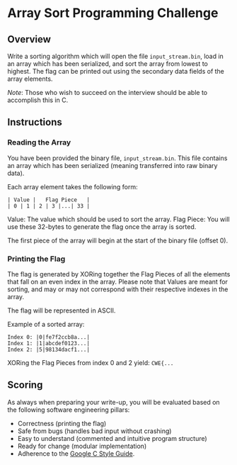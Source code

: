 # Array Sort Programming Challenge

## Overview

Write a sorting algorithm which will open the file `input_stream.bin`, load in an array which has been serialized, and sort the array from lowest to highest. The flag can be printed out using the secondary data fields of the array elements.

_Note_: Those who wish to succeed on the interview should be able to accomplish this in C.

## Instructions

### Reading the Array

You have been provided the binary file, `input_stream.bin`. This file contains an array which has been serialized (meaning transferred into raw binary data).

Each array element takes the following form:

```
| Value |   Flag Piece   |
| 0 | 1 | 2 | 3 |...| 33 |
```

Value: The value which should be used to sort the array.
Flag Piece: You will use these 32-bytes to generate the flag once the array is sorted.

The first piece of the array will begin at the start of the binary file (offset 0).

### Printing the Flag

The flag is generated by XORing together the Flag Pieces of all the elements that fall on an even index in the array. Please note that Values are meant for sorting, and may or may not correspond with their respective indexes in the array.

The flag will be represented in ASCII.

Example of a sorted array:

```
Index 0: |0|fe7f2ccb8a...|
Index 1: |1|abcdef0123...|
Index 2: |5|98134dacf1...|
```

XORing the Flag Pieces from index 0 and 2 yield: `CWE{...`

## Scoring

As always when preparing your write-up, you will be evaluated based on the following software engineering pillars:

- Correctness (printing the flag)
- Safe from bugs (handles bad input without crashing)
- Easy to understand (commented and intuitive program structure)
- Ready for change (modular implementation)
- Adherence to the [Google C Style Guide](https://google.github.io/styleguide/cppguide.html).
